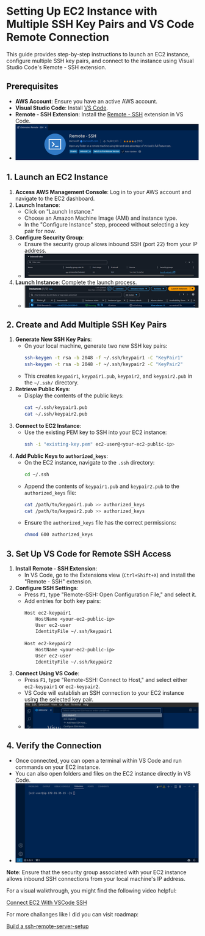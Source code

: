 # Setting Up EC2 Instance with Multiple SSH Key Pairs and VS Code Remote Connection

This guide provides step-by-step instructions to launch an EC2 instance, configure multiple SSH key pairs, and connect to the instance using Visual Studio Code's Remote - SSH extension.

## Prerequisites

- **AWS Account**: Ensure you have an active AWS account.
- **Visual Studio Code**: Install [VS Code](https://code.visualstudio.com/).
- **Remote - SSH Extension**: Install the [Remote - SSH](https://marketplace.visualstudio.com/items?itemName=ms-vscode-remote.remote-ssh) extension in VS Code.
- ![Extension Snip](extension-snip.png)

## 1. Launch an EC2 Instance

1. **Access AWS Management Console**: Log in to your AWS account and navigate to the EC2 dashboard.
2. **Launch Instance**:
   - Click on "Launch Instance."
   - Choose an Amazon Machine Image (AMI) and instance type.
   - In the "Configure Instance" step, proceed without selecting a key pair for now.
3. **Configure Security Group**:
   - Ensure the security group allows inbound SSH (port 22) from your IP address.
   - ![Security Group Configuration](security-group.png)
4. **Launch Instance**: Complete the launch process.
    - ![EC2 Dashboard](ec2-dashboard.png)

## 2. Create and Add Multiple SSH Key Pairs

1. **Generate New SSH Key Pairs**:
   - On your local machine, generate two new SSH key pairs:
     ```bash
     ssh-keygen -t rsa -b 2048 -f ~/.ssh/keypair1 -C "KeyPair1"
     ssh-keygen -t rsa -b 2048 -f ~/.ssh/keypair2 -C "KeyPair2"
     ```
   - This creates `keypair1`, `keypair1.pub`, `keypair2`, and `keypair2.pub` in the `~/.ssh/` directory.
2. **Retrieve Public Keys**:
   - Display the contents of the public keys:
     ```bash
     cat ~/.ssh/keypair1.pub
     cat ~/.ssh/keypair2.pub
     ```
3. **Connect to EC2 Instance**:
   - Use the existing PEM key to SSH into your EC2 instance:
     ```bash
     ssh -i "existing-key.pem" ec2-user@<your-ec2-public-ip>
     ```
4. **Add Public Keys to `authorized_keys`**:
   - On the EC2 instance, navigate to the `.ssh` directory:
     ```bash
     cd ~/.ssh
     ```
   - Append the contents of `keypair1.pub` and `keypair2.pub` to the `authorized_keys` file:
     ```bash
     cat /path/to/keypair1.pub >> authorized_keys
     cat /path/to/keypair2.pub >> authorized_keys
     ```
   - Ensure the `authorized_keys` file has the correct permissions:
     ```bash
     chmod 600 authorized_keys
     ```

## 3. Set Up VS Code for Remote SSH Access

1. **Install Remote - SSH Extension**:
   - In VS Code, go to the Extensions view (`Ctrl+Shift+X`) and install the "Remote - SSH" extension.
2. **Configure SSH Settings**:
   - Press `F1`, type "Remote-SSH: Open Configuration File," and select it.
   - Add entries for both key pairs:
     ```plaintext
     Host ec2-keypair1
         HostName <your-ec2-public-ip>
         User ec2-user
         IdentityFile ~/.ssh/keypair1

     Host ec2-keypair2
         HostName <your-ec2-public-ip>
         User ec2-user
         IdentityFile ~/.ssh/keypair2
     ```
3. **Connect Using VS Code**:
   - Press `F1`, type "Remote-SSH: Connect to Host," and select either `ec2-keypair1` or `ec2-keypair2`.
   - VS Code will establish an SSH connection to your EC2 instance using the selected key pair.
   - ![VS Code Remote - SSH Setup](select-keypair.png)

## 4. Verify the Connection

- Once connected, you can open a terminal within VS Code and run commands on your EC2 instance.
- You can also open folders and files on the EC2 instance directly in VS Code.
- ![Successful Connection Confirmation](vs-code-terminal.png)

**Note**: Ensure that the security group associated with your EC2 instance allows inbound SSH connections from your local machine's IP address.

For a visual walkthrough, you might find the following video helpful:

[Connect EC2 With VSCode SSH](https://www.youtube.com/watch?v=KQr0eI97cLQ)


For more challanges like I did you can visit roadmap:

[Build a ssh-remote-server-setup](https://roadmap.sh/projects/ssh-remote-server-setup)
